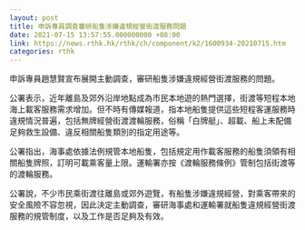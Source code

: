 ```yaml
---
layout: post
title: 申訴專員調查審研船隻涉嫌違規經營街渡服務問題
date: 2021-07-15 13:57:55.000000000 +08:00
link: https://news.rthk.hk/rthk/ch/component/k2/1600934-20210715.htm
categories: rthk
---
```


申訴專員趙慧賢宣布展開主動調查，審研船隻涉嫌違規經營街渡服務的問題。
 
公署表示，近年離島及郊外沿岸地點成為市民本地遊的熱門選擇，街渡等短程本地海上載客服務需求增加。但不時有傳媒報道，指本地船隻提供這些短程客運服務時違規情況普遍，包括無牌經營街渡渡輪服務，俗稱「白牌艇」、超載、船上未配備足夠救生設備、違反相關船隻類別的指定用途等。
 
公署指出，海事處依據法例規管本地船隻，包括規定用作載客服務的船隻須領有相關船隻牌照，訂明可載乘客量上限。運輸署亦按《渡輪服務條例》管制包括街渡等的渡輪服務。
 
公署說，不少市民乘街渡往離島或郊外遊覽，有船隻涉嫌違規經營，對乘客帶來的安全風險不容忽視，因此決定主動調查，審研海事處和運輸署就船隻違規經營街渡服務的規管制度，以及工作是否足夠及有效。
